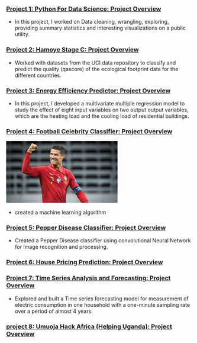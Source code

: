 
### [Project 1: Python For Data Science: Project Overview](https://github.com/Godson199/Python-for-Data-science)
* In this project, I worked on Data cleaning, wrangling, exploring, providing summary statistics and interesting visualizations on a public utility.                                                                                                                                                            
### [Project 2: Hamoye Stage C: Project Overview](https://github.com/Godson199/stage_c_tag_alng)
* Worked with datasets from the UCI data repository to classify and predict the quality (qascore) of the ecological footprint data for the different countries. 

### [Project 3: Energy Efficiency Predictor: Project Overview](https://github.com/Godson199/Hamoye_stage_B/blob/main/Hamoye%20_Internship_Stage_B_Project1.ipynb)
* In this project, I developed a multivariate multiple regression model to study the effect of eight input variables on two output output variables, which are the heating load and the cooling load of residential buildings.

### [Project 4: Football Celebrity Classifier: Project Overview](https://github.com/Godson199/Football-Celebrity-classification)
![](/images/CR7.jpg)
* created a machine learning algorithm

### [Project 5: Pepper Disease Classifier: Project Overview]()
* Created a Pepper Disease classifier using convolutional Neural Network for Image recognition and processing.

### [Project 6: House Pricing Prediction: Project Overview](https://github.com/Godson199/House-Predictor)

### [Project 7: Time Series Analysis and Forecasting: Project Overview](https://github.com/Godson199/Stage_E_tag_along)
* Explored and built a Time series forecasting model for measurement of electric consumption in one household with a one-minute sampling rate over a period of almost 4 years.

### [project 8: Umuoja Hack Africa (Helping Uganda): Project Overview](https://github.com/Godson199/Umoja-Hack-2022)
